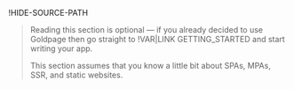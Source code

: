 !HIDE-SOURCE-PATH
> Reading this section is optional &mdash; if you already decided to use Goldpage then
> go straight to !VAR|LINK GETTING_STARTED and start writing your app.
>
> This section assumes that you know a little bit about SPAs, MPAs, SSR, and static websites.
